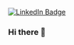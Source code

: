 [![LinkedIn Badge](https://img.shields.io/badge/LinkedIn-Profile-informational?style=flat&logo=linkedin&logoColor=white&color=0D76A8)](https://br.linkedin.com/in/graciele-selma-3b1520157)


### Hi there 👋



<!--
**GracieleSilva/gracielesilva** is a ✨ _special_ ✨ repository because its `README.md` (this file) appears on your GitHub profile.

Here are some ideas to get you started:

- 🔭 I’m currently working on ...
- 🌱 I’m currently learning ...
- 👯 I’m looking to collaborate on ...
- 🤔 I’m looking for help with ...
- 💬 Ask me about ...
- 📫 How to reach me: ...
- 😄 Pronouns: ...
- ⚡ Fun fact: ...
-->
